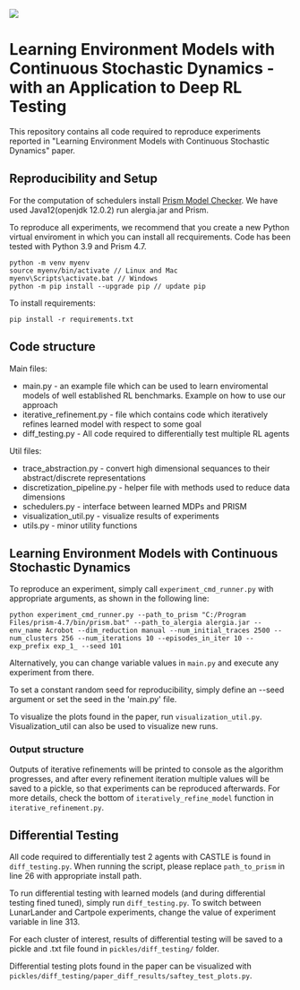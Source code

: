 ![](https://github.com/emuskardin/clustering_rl_policies/blob/refactor/figures/castle_intro.PNG)

# Learning Environment Models with Continuous Stochastic Dynamics - with an Application to Deep RL Testing 
This repository contains all code required to reproduce experiments reported in "Learning Environment Models with Continuous Stochastic Dynamics" paper.

## Reproducibility and Setup
For the computation of schedulers install [Prism Model Checker](https://www.prismmodelchecker.org/).
We have used Java12(openjdk 12.0.2) run alergia.jar and Prism.

To reproduce all experiments, we recommend that you create a new Python virtual enviroment in which you can install all recquirements.
Code has been tested with Python 3.9 and Prism 4.7.
```
python -m venv myenv
source myenv/bin/activate // Linux and Mac
myenv\Scripts\activate.bat // Windows
python -m pip install --upgrade pip // update pip
```
To install requirements:
```
pip install -r requirements.txt
```

## Code structure
Main files:
- main.py - an example file which can be used to learn enviromental models of well established RL benchmarks. Example on how to use our approach
- iterative_refinement.py - file which contains code which iteratively refines learned model with respect to some goal
- diff_testing.py - All code required to differentially test multiple RL agents
 
Util files:
- trace_abstraction.py - convert high dimensional sequances to their abstract/discrete representations
- discretization_pipeline.py - helper file with methods used to reduce data dimensions
- schedulers.py - interface between learned MDPs and PRISM
- visualization_util.py - visualize results of experiments
- utils.py - minor utility functions

## Learning Environment Models with Continuous Stochastic Dynamics
To reproduce an experiment, simply call `experiment_cmd_runner.py` with appropriate arguments, as shown in the following line:
```
python experiment_cmd_runner.py --path_to_prism "C:/Program Files/prism-4.7/bin/prism.bat" --path_to_alergia alergia.jar --env_name Acrobot --dim_reduction manual --num_initial_traces 2500 --num_clusters 256 --num_iterations 10 --episodes_in_iter 10 --exp_prefix exp_1_ --seed 101
```
Alternatively, you can change variable values in `main.py` and execute any experiment from there. 

To set a constant random seed for reproducibility, simply define an --seed argument or set the seed in the 'main.py' file.

To visualize the plots found in the paper, run `visualization_util.py`. Visualization_util can also be used to visualize new runs.

### Output structure
Outputs of iterative refinements will be printed to console as the algorithm progresses, and after every refinement iteration multiple values will be saved to a pickle, so that experiments can be reproduced afterwards. 
For more details, check the bottom of `iteratively_refine_model` function in `iterative_refinement.py`.

## Differential Testing
All code required to differentially test 2 agents with CASTLE is found in `diff_testing.py`.
When running the script, please replace `path_to_prism` in line 26 with appropriate install path.

To run differential testing with learned models (and during differential testing fined tuned), simply run
`diff_testing.py`. To switch between LunarLander and Cartpole experiments, change the value of experiment variable in line 313.

For each cluster of interest, results of differential testing will be saved to a pickle and .txt file found in
`pickles/diff_testing/` folder.

Differential testing plots found in the paper can be visualized with `pickles/diff_testing/paper_diff_results/saftey_test_plots.py`.